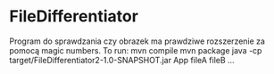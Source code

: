 # FileDifferentiator
Program do sprawdzania czy obrazek ma prawdziwe rozszerzenie za pomocą magic numbers.
To run: 
  mvn compile
  mvn package
  java -cp target/FileDifferentiator2-1.0-SNAPSHOT.jar App fileA fileB ...
